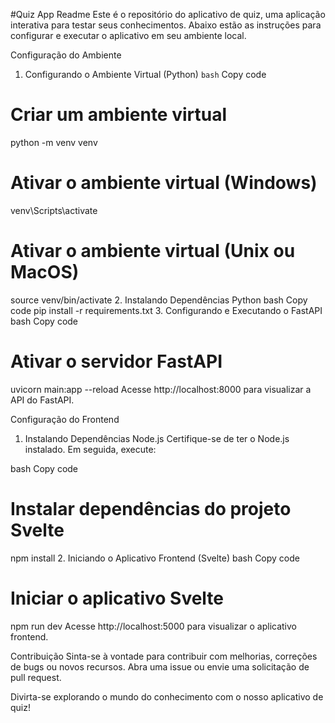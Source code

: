 #Quiz App Readme
Este é o repositório do aplicativo de quiz, uma aplicação interativa para testar seus conhecimentos. Abaixo estão as instruções para configurar e executar o aplicativo em seu ambiente local.

Configuração do Ambiente
1. Configurando o Ambiente Virtual (Python)
``bash``
Copy code
# Criar um ambiente virtual
python -m venv venv

# Ativar o ambiente virtual (Windows)
venv\Scripts\activate

# Ativar o ambiente virtual (Unix ou MacOS)
source venv/bin/activate
2. Instalando Dependências Python
bash
Copy code
pip install -r requirements.txt
3. Configurando e Executando o FastAPI
bash
Copy code
# Ativar o servidor FastAPI
uvicorn main:app --reload
Acesse http://localhost:8000 para visualizar a API do FastAPI.

Configuração do Frontend
1. Instalando Dependências Node.js
Certifique-se de ter o Node.js instalado. Em seguida, execute:

bash
Copy code
# Instalar dependências do projeto Svelte
npm install
2. Iniciando o Aplicativo Frontend (Svelte)
bash
Copy code
# Iniciar o aplicativo Svelte
npm run dev
Acesse http://localhost:5000 para visualizar o aplicativo frontend.

Contribuição
Sinta-se à vontade para contribuir com melhorias, correções de bugs ou novos recursos. Abra uma issue ou envie uma solicitação de pull request.

Divirta-se explorando o mundo do conhecimento com o nosso aplicativo de quiz!






